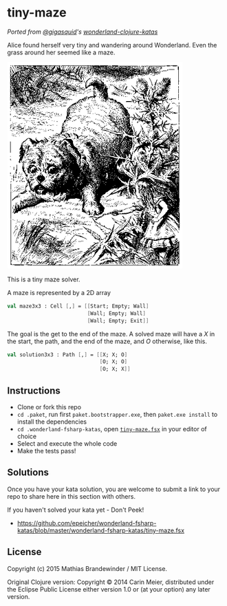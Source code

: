 # tiny-maze

_Ported from [@gigasquid](https://twitter.com/gigasquid)'s
[*wonderland-clojure-katas*](https://github.com/gigasquid/wonderland-clojure-katas)_

Alice found herself very tiny and wandering around Wonderland.  Even
the grass around her seemed like a maze.

![alice tiny](/images/alicetiny.gif)

This is a tiny maze solver.

A maze is represented by a 2D array

```fsharp
val maze3x3 : Cell [,] = [[Start; Empty; Wall]
                          [Wall; Empty; Wall]
                          [Wall; Empty; Exit]]
```


The goal is the get to the end of the maze.  A solved maze will have a
_X_ in the start, the path, and the end of the maze, and _O_ otherwise, like this.

```fsharp
val solution3x3 : Path [,] = [[X; X; O]
                              [O; X; O]
                              [O; X; X]]
```

## Instructions

- Clone or fork this repo
- `cd .paket`, run first `paket.bootstrapper.exe`, then `paket.exe install` to install the dependencies
- `cd .wonderland-fsharp-katas`, open [`tiny-maze.fsx`](tiny-maze.fsx) in your editor of choice
- Select and execute the whole code
- Make the tests pass!

## Solutions

Once you have your kata solution, you are welcome to submit a link to your repo to share here in this section with others.


If you haven't solved your kata yet - Don't Peek!

* https://github.com/epeicher/wonderland-fsharp-katas/blob/master/wonderland-fsharp-katas/tiny-maze.fsx

## License

Copyright (c) 2015 Mathias Brandewinder / MIT License.

Original Clojure version: Copyright © 2014 Carin Meier, distributed under the Eclipse Public License either version 1.0 or (at
your option) any later version.
